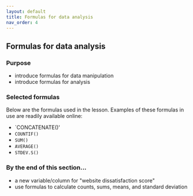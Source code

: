 ```yaml
---
layout: default
title: Formulas for data analysis
nav_order: 4
---
```


## Formulas for data analysis

### Purpose
- introduce formulas for data manipulation
- introduce formulas for analysis

### Selected formulas

 Below are the formulas used in the lesson. Examples of these formulas in use are readily available online:
 
 - `CONCATENATE()'
 - `COUNTIF()`
 - `SUM()`
 - `AVERAGE()`
 - `STDEV.S()`

### By the end of this section...

- a new variable/column for "website dissatisfaction score"
- use formulas to calculate counts, sums, means, and standard deviation

